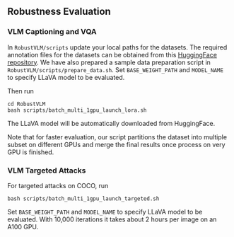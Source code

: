 ## **Robustness Evaluation**

### VLM Captioning and VQA
In `RobustVLM/scripts` update your local paths for the datasets. The required annotation files for the datasets can be obtained from this [HuggingFace repository](https://huggingface.co/datasets/openflamingo/eval_benchmark/tree/main).
We have also prepared a sample data preparation script in `RobustVLM/scripts/prepare_data.sh`.
Set `BASE_WEIGHT_PATH` and `MODEL_NAME` to specify LLaVA model to be evaluated.

Then run
```
cd RobustVLM
bash scripts/batch_multi_1gpu_launch_lora.sh
```
The LLaVA model will be automatically downloaded from HuggingFace.

Note that for faster evaluation, our script partitions the dataset into multiple subset on different GPUs and merge the final results once process on very GPU is finished.


### VLM Targeted Attacks
For targeted attacks on COCO, run
```shell
bash scripts/batch_multi_1gpu_launch_targeted.sh
```
Set `BASE_WEIGHT_PATH` and `MODEL_NAME` to specify LLaVA model to be evaluated.
With 10,000 iterations it takes about 2 hours per image on an A100 GPU.